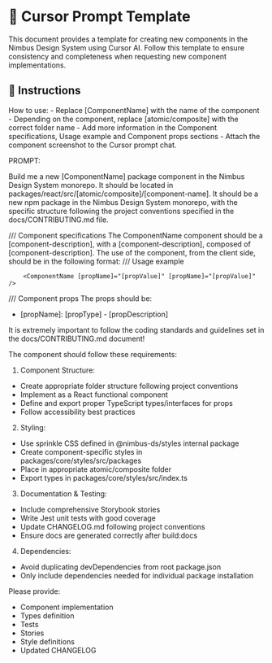 # 🤖 Cursor Prompt Template

This document provides a template for creating new components in the Nimbus Design System using Cursor AI. Follow this template to ensure consistency and completeness when requesting new component implementations.

## 📝 Instructions

How to use: 
    - Replace [ComponentName] with the name of the component
    - Depending on the component, replace [atomic/composite] with the correct folder name
    - Add more information in the Component specifications, Usage example and Component props sections
    - Attach the component screenshot to the Cursor prompt chat.

PROMPT:

Build me a new [ComponentName] package component in the Nimbus Design System monorepo. It should be located in packages/react/src/[atomic/composite]/[component-name].
It should be a new npm package in the Nimbus Design System monorepo, with the specific structure following the project conventions specified in the docs/CONTRIBUTING.md file.

/// Component specifications
The ComponentName component should be a [component-description], with a [component-description], composed of [component-description].
The use of the component, from the client side, should be in the following format:
/// Usage example

```tsx
    <ComponentName [propName]="[propValue]" [propName]="[propValue]" />
```

/// Component props
The props should be:

- [propName]: [propType] - [propDescription]

It is extremely important to follow the coding standards and guidelines set in the docs/CONTRIBUTING.md document!

The component should follow these requirements:

1. Component Structure:

- Create appropriate folder structure following project conventions
- Implement as a React functional component
- Define and export proper TypeScript types/interfaces for props
- Follow accessibility best practices

2. Styling:

- Use sprinkle CSS defined in @nimbus-ds/styles internal package
- Create component-specific styles in packages/core/styles/src/packages
- Place in appropriate atomic/composite folder
- Export types in packages/core/styles/src/index.ts

3. Documentation & Testing:

- Include comprehensive Storybook stories
- Write Jest unit tests with good coverage
- Update CHANGELOG.md following project conventions
- Ensure docs are generated correctly after build:docs

4. Dependencies:

- Avoid duplicating devDependencies from root package.json
- Only include dependencies needed for individual package installation

Please provide:

- Component implementation
- Types definition
- Tests
- Stories
- Style definitions
- Updated CHANGELOG
